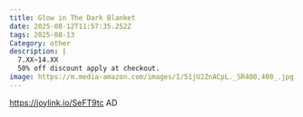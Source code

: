 ```yaml
---
title: Glow in The Dark Blanket
date: 2025-08-12T11:57:35.252Z
tags: 2025-08-13
Category: other
description: |
  7.XX~14.XX
  50% off discount apply at checkout.
image: https://m.media-amazon.com/images/I/51jU2ZnACpL._SR400,400_.jpg
---
```

 https://joylink.io/SeFT9tc    AD